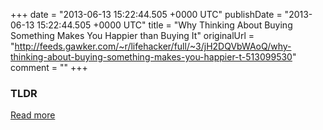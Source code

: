 +++
date = "2013-06-13 15:22:44.505 +0000 UTC"
publishDate = "2013-06-13 15:22:44.505 +0000 UTC"
title = "Why Thinking About Buying Something Makes You Happier than Buying It"
originalUrl = "http://feeds.gawker.com/~r/lifehacker/full/~3/jH2DQVbWAoQ/why-thinking-about-buying-something-makes-you-happier-t-513099530"
comment = ""
+++

### TLDR



[Read more](http://feeds.gawker.com/~r/lifehacker/full/~3/jH2DQVbWAoQ/why-thinking-about-buying-something-makes-you-happier-t-513099530)
